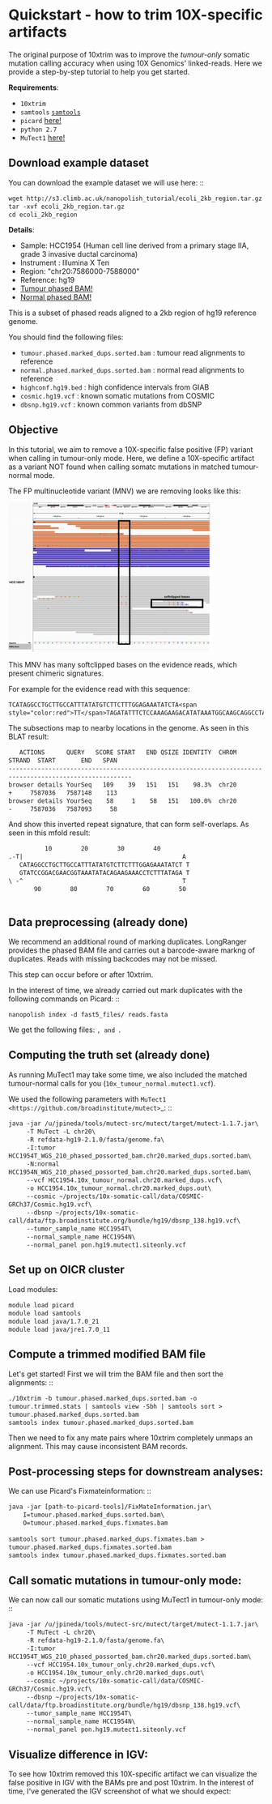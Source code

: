 Quickstart - how to trim 10X-specific artifacts
===================================================

The original purpose of 10xtrim was to improve the *tumour-only* somatic mutation calling accuracy when using 10X Genomics' linked-reads. Here we provide a step-by-step tutorial to help you get started.

**Requirements**:

* `10xtrim`
* `samtools` [`samtools`](https://htslib.org)
* `picard` [here!](https://github.com/broadinstitute/picard)
* `python 2.7`
* `MuTect1` [here!](https://github.com/broadinstitute/mutect)

Download example dataset
------------------------------------

You can download the example dataset we will use here: ::

    wget http://s3.climb.ac.uk/nanopolish_tutorial/ecoli_2kb_region.tar.gz
    tar -xvf ecoli_2kb_region.tar.gz
    cd ecoli_2kb_region

**Details**:

* Sample: HCC1954 (Human cell line derived from a primary stage IIA, grade 3 invasive ductal carcinoma) 
* Instrument : Illumina X Ten
* Region: "chr20:7586000-7588000"
* Reference: hg19
* [Tumour phased BAM!](https://support.10xgenomics.com/genome-exome/datasets/2.1.0/HCC1954T_WGS_210)
* [Normal phased BAM!](https://support.10xgenomics.com/genome-exome/datasets/2.1.0/HCC1954N_WGS_210)

This is a subset of phased reads aligned to a 2kb region of hg19 reference genome. 

You should find the following files:

* ``tumour.phased.marked_dups.sorted.bam`` : tumour read alignments to reference
* ``normal.phased.marked_dups.sorted.bam`` : normal read alignments to reference
* ``highconf.hg19.bed`` : high confidence intervals from GIAB
* ``cosmic.hg19.vcf`` : known somatic mutations from COSMIC
* ``dbsnp.hg19.vcf``  : known common variants from dbSNP

Objective
-------------------------------

In this tutorial, we aim to remove a 10X-specific false positive (FP) variant when calling in tumour-only mode. 
Here, we define a 10X-specific artifact as a variant NOT found when calling somatc mutations in matched tumour-normal mode.

The FP multinucleotide variant (MNV) we are removing looks like this:

<img src="chr20_7587045_pretrim.png" width="80%">

This MNV has many softclipped bases on the evidence reads, which present chimeric signatures.

For example for the evidence read with this sequence:

```
TCATAGGCCTGCTTGCCATTTATATGTCTTCTTTGGAGAAATATCTA<span style="color:red">TT</span>TAGATATTTCTCCAAAGAAGACATATAAATGGCAAGCAGGCCTATGAAAAGGTGCTCAACGTTATTAATCATAGGAGAAAAGCAAATCCCCAAACTACAATG
```

The subsections map to nearby locations in the genome. As seen in this BLAT result:

```
   ACTIONS      QUERY   SCORE START   END QSIZE IDENTITY  CHROM           STRAND  START       END   SPAN
--------------------------------------------------------------------------------------------------------
browser details YourSeq   109    39   151   151    98.3%  chr20           +     7587036   7587148    113
browser details YourSeq    58     1    58   151   100.0%  chr20           -     7587036   7587093     58
```

And show this inverted repeat signature, that can form self-overlaps. As seen in this mfold result:

```
          10        20        30        40
.-T|                                            A
   CATAGGCCTGCTTGCCATTTATATGTCTTCTTTGGAGAAATATCT T
   GTATCCGGACGAACGGTAAATATACAGAAGAAACCTCTTTATAGA T
\ -^                                            T
       90        80        70        60        50
 
```

Data preprocessing (already done)
------------------------------------

We recommend an additional round of marking duplicates. LongRanger provides the phased BAM file and carries out a barcode-aware markng of duplicates. Reads with missing backcodes may not be missed.

This step can occur before or after 10xtrim.

In the interest of time, we already carried out mark duplicates with the following commands on Picard: ::

    nanopolish index -d fast5_files/ reads.fasta

We get the following files: ````, and ````.

Computing the truth set (already done)
-----------------------------------------------

As running MuTect1 may take some time, we also included the matched tumour-normal calls for you (``10x_tumour_normal.mutect1.vcf``).

We used the following parameters with `MuTect1 <https://github.com/broadinstitute/mutect>`_: ::

    java -jar /u/jpineda/tools/mutect-src/mutect/target/mutect-1.1.7.jar\
         -T MuTect -L chr20\
         -R refdata-hg19-2.1.0/fasta/genome.fa\
         -I:tumor HCC1954T_WGS_210_phased_possorted_bam.chr20.marked_dups.sorted.bam\
         -N:normal HCC1954N_WGS_210_phased_possorted_bam.chr20.marked_dups.sorted.bam\
         --vcf HCC1954.10x_tumour_normal.chr20.marked_dups.vcf\
         -o HCC1954.10x_tumour_normal.chr20.marked_dups.out\
         --cosmic ~/projects/10x-somatic-call/data/COSMIC-GRCh37/Cosmic.hg19.vcf\
         --dbsnp ~/projects/10x-somatic-call/data/ftp.broadinstitute.org/bundle/hg19/dbsnp_138.hg19.vcf\
         --tumor_sample_name HCC1954T\
         --normal_sample_name HCC1954N\
         --normal_panel pon.hg19.mutect1.siteonly.vcf


Set up on OICR cluster
------------------------------------------------------------------------

Load modules:

    module load picard
    module load samtools
    module load java/1.7.0_21
    module load java/jre1.7.0_11

Compute a trimmed modified BAM file
------------------------------------------------------------------------

Let's get started! First we will trim the BAM file and then sort the alignments: ::

    ./10xtrim -b tumour.phased.marked_dups.sorted.bam -o tumour.trimmed.stats | samtools view -Sbh | samtools sort > tumour.phased.marked_dups.sorted.bam
    samtools index tumour.phased.marked_dups.sorted.bam

Then we need to fix any mate pairs where 10xtrim completely unmaps an alignment. This may cause inconsistent BAM records.

Post-processing steps for downstream analyses:
------------------------------------------------------------------------

We can use Picard's Fixmateinformation: ::

    java -jar [path-to-picard-tools]/FixMateInformation.jar\
        I=tumour.phased.marked_dups.sorted.bam\
        O=tumour.phased.marked_dups.fixmates.bam

    samtools sort tumour.phased.marked_dups.fixmates.bam > tumour.phased.marked_dups.fixmates.sorted.bam
    samtools index tumour.phased.marked_dups.fixmates.sorted.bam


Call somatic mutations in tumour-only mode:
------------------------------------------------------------------------

We can now call our somatic mutations using MuTect1 in tumour-only mode: ::

    java -jar /u/jpineda/tools/mutect-src/mutect/target/mutect-1.1.7.jar\
         -T MuTect -L chr20\
         -R refdata-hg19-2.1.0/fasta/genome.fa\
         -I:tumor HCC1954T_WGS_210_phased_possorted_bam.chr20.marked_dups.sorted.bam\
         --vcf HCC1954.10x_tumour_only.chr20.marked_dups.vcf\
         -o HCC1954.10x_tumour_only.chr20.marked_dups.out\
         --cosmic ~/projects/10x-somatic-call/data/COSMIC-GRCh37/Cosmic.hg19.vcf\
         --dbsnp ~/projects/10x-somatic-call/data/ftp.broadinstitute.org/bundle/hg19/dbsnp_138.hg19.vcf\
         --tumor_sample_name HCC1954T\
         --normal_sample_name HCC1954N\
         --normal_panel pon.hg19.mutect1.siteonly.vcf

Visualize difference in IGV:
------------------------------------------------------------------------

To see how 10xtrim removed this 10X-specific artifact we can visualize the false positive in IGV with the BAMs pre and post 10xtrim. In the interest of time, I've generated the IGV screenshot of what we should expect:



